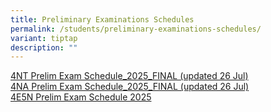 ```yaml
---
title: Preliminary Examinations Schedules
permalink: /students/preliminary-examinations-schedules/
variant: tiptap
description: ""
---
```

<p><a href="/files/Students/2025 Prelimi Exam Schedules/4NT_Prelim_Exam_Schedule_2025_FINAL__updated_26_Jul_.pdf" rel="noopener nofollow" target="_blank">4NT Prelim Exam Schedule_2025_FINAL (updated 26 Jul)</a>
<br><a href="/files/Students/2025 Prelimi Exam Schedules/4NA_Prelim_Exam_Schedule_2025_FINAL__updated_26_Jul_.pdf" rel="noopener nofollow" target="_blank">4NA Prelim Exam Schedule_2025_FINAL (updated 26 Jul)</a>
<br><a href="/files/Students/2025 Prelimi Exam Schedules/4E5N_Prelim_Exam_Schedule_2025_FINAL.pdf" rel="noopener nofollow" target="_blank">4E5N Prelim Exam Schedule 2025</a>
</p>